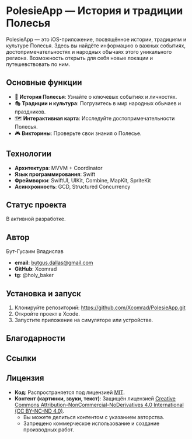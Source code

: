 # PolesieApp — История и традиции Полесья

PolesieApp — это iOS-приложение, посвящённое истории, традициям и культуре Полесья. Здесь вы найдёте информацию о важных событиях, достопримечательностях и народных обычаях этого уникального региона. Возможность открыть для себя новые локации и путешевствовать по ним.

## Основные функции
- 📖 **История Полесья**: Узнайте о ключевых событиях и личностях.
- 🎭 **Традиции и культура**: Погрузитесь в мир народных обычаев и праздников.
- 🗺️ **Интерактивная карта**: Исследуйте достопримечательности Полесья.
- 🎮 **Викторины**: Проверьте свои знания о Полесье.

## Технологии
- **Архитектура**: MVVM + Coordinator
- **Язык программирования**: Swift
- **Фреймворки**: SwiftUI, UIKit, Combine, MapKit, SpriteKit
- **Асинхронность**: GCD, Structured Concurrency

## Статус проекта
В активной разработке. 

## Автор
Бут-Гусаим Владислав
- **email**: butgus.dallas@gmail.com
- **GitHub**: Xcomrad
- **tg**: @holy_baker

## Установка и запуск
1. Клонируйте репозиторий: https://github.com/Xcomrad/PolesieApp.git
2. Откройте проект в Xcode.
3. Запустите приложение на симуляторе или устройстве.

## Благодарности
## Ссылки

## Лицензия
- **Код**: Распространяется под лицензией [MIT](LICENSE).
- **Контент (картинки, звуки, текст)**: Защищён лицензией [Creative Commons Attribution-NonCommercial-NoDerivatives 4.0 International (CC BY-NC-ND 4.0)](CONTENT_LICENSE).
  - Вы можете делиться контентом с указанием авторства.
  - Запрещено коммерческое использование и создание производных работ.
